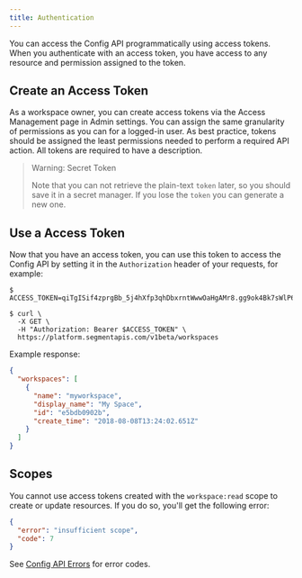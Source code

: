```yaml
---
title: Authentication
---
```


You can access the Config API programmatically using access tokens. When you authenticate with an access token, you have access to any resource and permission assigned to the token.

## Create an Access Token

As a workspace owner, you can create access tokens via the Access Management page in Admin settings. You can assign the same granularity of permissions as you can for a logged-in user. As best practice, tokens should be assigned the least permissions needed to perform a required API action. All tokens are required to have a description.

> Warning: Secret Token
>
> Note that you can not retrieve the plain-text `token` later, so you should save it in a secret manager. If you lose the `token` you can generate a new one.

## Use a Access Token

Now that you have an access token, you can use this token to access the Config API by setting it in the `Authorization` header of your requests, for example:

```shell
$ ACCESS_TOKEN=qiTgISif4zprgBb_5j4hXfp3qhDbxrntWwwOaHgAMr8.gg9ok4Bk7sWlP67rFyXeH3ABBsXyWqNuoXbXZPv1y2g

$ curl \
  -X GET \
  -H "Authorization: Bearer $ACCESS_TOKEN" \
  https://platform.segmentapis.com/v1beta/workspaces
```

Example response:

```json
{
  "workspaces": [
    {
      "name": "myworkspace",
      "display_name": "My Space",
      "id": "e5bdb0902b",
      "create_time": "2018-08-08T13:24:02.651Z"
    }
  ]
}
```

## Scopes

You cannot use access tokens created with the `workspace:read` scope to create or update resources. If you do so, you'll get the following error:

```json
{
  "error": "insufficient scope",
  "code": 7
}
```

See [Config API Errors](/docs/config-api/api-design/#errors) for error codes.
